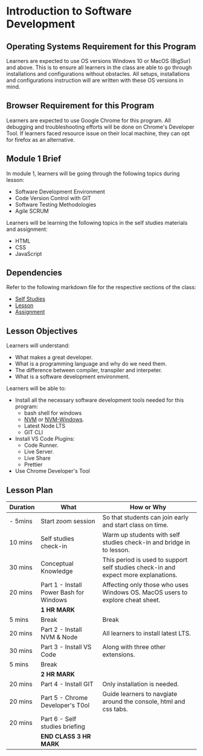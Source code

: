 # Introduction to Software Development

## Operating Systems Requirement for this Program

Learners are expected to use OS versions Windows 10 or MacOS (BigSur) and above. This is to ensure all learners in the class are able to go through installations and configurations without obstacles. All setups, installations and configurations instruction will are written with these OS versions in mind.

## Browser Requirement for this Program

Learners are expected to use Google Chrome for this program. All debugging and troubleshooting efforts will be done on Chrome's Developer Tool. If learners faced resource issue on their local machine, they can opt for firefox as an alternative. 

## Module 1 Brief

In module 1, learners will be going through the following topics during lesson:
- Software Development Environment
- Code Version Control with GIT
- Software Testing Methodologies
- Agile SCRUM

Learners will be learning the following topics in the self studies materials and assignment:
- HTML
- CSS
- JavaScript

## Dependencies

Refer to the following markdown file for the respective sections of the class:
- [Self Studies](./studies.md)
- [Lesson](./lesson.md)
- [Assignment](./assignment.md)

## Lesson Objectives

Learners will understand:
- What makes a great developer.
- What is a programming language and why do we need them.
- The difference between compiler, transpiler and interpeter.
- What is a software development environment.

Learners will be able to:
- Install all the necessary software development tools needed for this program: 
  - bash shell for windows
  - [NVM](https://github.com/nvm-sh/nvm) or [NVM-Windows](https://github.com/coreybutler/nvm-windows).
  - Latest Node LTS
  - GIT CLI
- Install VS Code Plugins:
  - Code Runner.
  - Live Server.
  - Live Share
  - Prettier
- Use Chrome Developer's Tool

## Lesson Plan

|Duration|What|How or Why|
|--------|-----|-------|
|- 5mins |Start zoom session|So that students can join early and start class on time.|
|10 mins|Self studies check-in|Warm up students with self studies check-in and bridge in to lesson.|
|30 mins|Conceptual Knowledge| This period is used to support self studies check-in and expect more explanations.|
|20 mins|Part 1 - Install Power Bash for Windows| Affecting only those who uses Windows OS. MacOS users to explore cheat sheet.|
||**1 HR MARK**|
|5 mins|Break|Break|
|20 mins|Part 2 - Install NVM & Node| All learners to install latest LTS.|
|30 mins|Part 3 - Install VS Code| Along with three other extensions.|
|5 mins|Break||
||**2 HR MARK**|
|20 mins|Part 4 - Install GIT| Only installation is needed.|
|20 mins|Part 5 - Chrome Developer's T0ol|Guide learners to navgiate around the console, html and css tabs.|
|20 mins|Part 6 - Self studies briefing|
||**END CLASS 3 HR MARK**|

